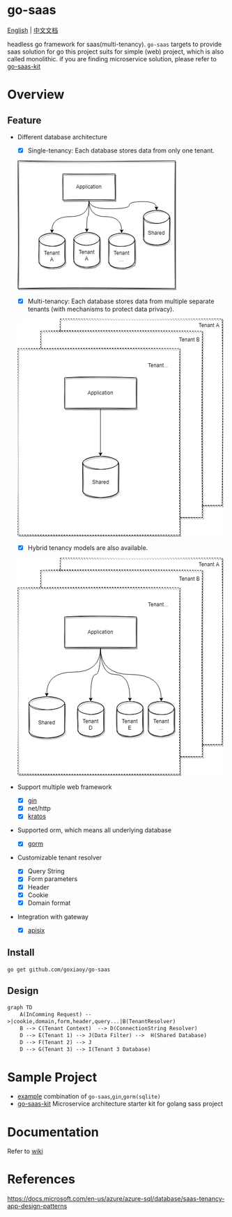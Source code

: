 # go-saas

[English](./README.md) | [中文文档](./README_zh_Hans.md)

headless go framework for saas(multi-tenancy). `go-saas` targets to provide saas solution for go
this project suits for simple (web) project, which is also called monolithic. 
if you are finding microservice solution, please refer to [go-saas-kit](https://github.com/Goxiaoy/go-saas-kit)

# Overview

## Feature

* Different database architecture
  * [x] Single-tenancy:  Each database stores data from only one tenant.
  
  ![img.png](docs/mode1.png)

  * [x] Multi-tenancy:  Each database stores data from multiple separate tenants (with mechanisms to protect data privacy).
  
  ![img.png](docs/mode2.png)

  * [x] Hybrid tenancy models are also available.
  
  ![img.png](docs/mode3.png)
  
* Support multiple web framework
    * [x] [gin](https://github.com/gin-gonic/gin)
    * [x] net/http
    * [x] [kratos](https://github.com/go-kratos/kratos)
* Supported orm, which means all underlying database
    * [x] [gorm](https://github.com/go-gorm/gorm)
* Customizable tenant resolver
    * [x] Query String
    * [x] Form parameters
    * [x] Header
    * [x] Cookie
    * [x] Domain format
* Integration with gateway
  * [x] [apisix](https://github.com/apache/apisix)


## Install

```
go get github.com/goxiaoy/go-saas
```

## Design
```mermaid
graph TD
    A(InComming Request) -->|cookie,domain,form,header,query...|B(TenantResolver)
    B --> C(Tenant Context)  --> D(ConnectionString Resolver)
    D --> E(Tenant 1) --> J(Data Filter) -->  H(Shared Database)
    D --> F(Tenant 2) --> J
    D --> G(Tenant 3) --> I(Tenant 3 Database)
```
 
    
# Sample Project
* [example](https://github.com/Goxiaoy/go-saas/tree/main/examples) combination of `go-saas`,`gin`,`gorm(sqlite)`
* [go-saas-kit](https://github.com/Goxiaoy/go-saas-kit) Microservice architecture starter kit for golang sass project

# Documentation
 Refer to [wiki](https://github.com/Goxiaoy/go-saas/wiki)


# References

https://docs.microsoft.com/en-us/azure/azure-sql/database/saas-tenancy-app-design-patterns
